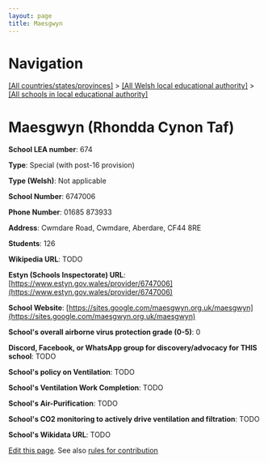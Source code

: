 ```yaml
---
layout: page
title: Maesgwyn
---
```

# Navigation

[[All countries/states/provinces]](../../..) > [[All Welsh local educational authority]](../..) > [[All schools in local educational authority]](..)

# Maesgwyn (Rhondda Cynon Taf)

**School LEA number**: 674

**Type**: Special (with post-16 provision)

**Type (Welsh)**: Not applicable

**School Number**: 6747006

**Phone Number**: 01685 873933

**Address**: Cwmdare Road, Cwmdare, Aberdare, CF44 8RE

**Students**: 126

**Wikipedia URL**: TODO

**Estyn (Schools Inspectorate) URL**: [https://www.estyn.gov.wales/provider/6747006](https://www.estyn.gov.wales/provider/6747006)

**School Website**: [https://sites.google.com/maesgwyn.org.uk/maesgwyn](https://sites.google.com/maesgwyn.org.uk/maesgwyn)

**School's overall airborne virus protection grade (0-5)**: 0

**Discord, Facebook, or WhatsApp group for discovery/advocacy for THIS school**: TODO

**School's policy on Ventilation**: TODO

**School's Ventilation Work Completion**: TODO

**School's Air-Purification**: TODO

**School's CO2 monitoring to actively drive ventilation and filtration**: TODO

**School's Wikidata URL**: TODO




[Edit this page](https://github.com/VentilationProject/Wales/edit/prif/./Rhondda_Cynon_Taf/Maesgwyn.md). See also [rules for contribution](../../../contribution-rules/)